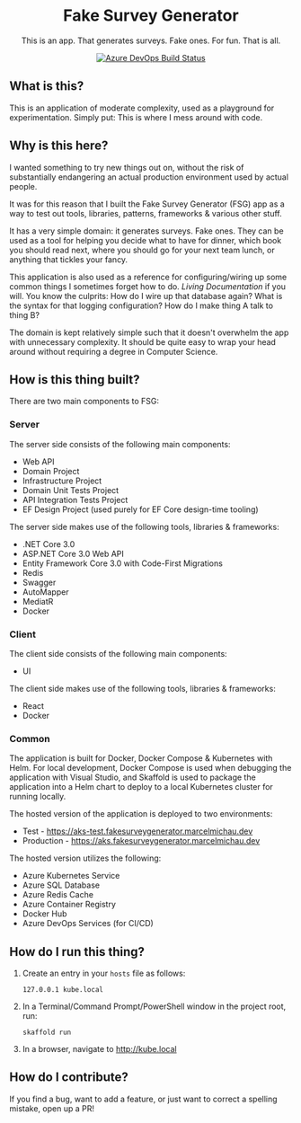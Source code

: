 <h1 align="center">
  Fake Survey Generator
</h1>

<p align="center">
This is an app. That generates surveys. Fake ones. For fun. That is all.
</p>

<p align="center">
<a href="https://dev.azure.com/marcelmichau-investec/fake-survey-generator/_apis/build/status/MarcelMichau.fake-survey-generator?branchName=master">
    <img src="https://dev.azure.com/marcelmichau-investec/fake-survey-generator/_apis/build/status/MarcelMichau.fake-survey-generator?branchName=master" alt="Azure DevOps Build Status" />
  </a>
</p>

## What is this?

This is an application of moderate complexity, used as a playground for experimentation. Simply put: This is where I mess around with code.

## Why is this here?

I wanted something to try new things out on, without the risk of substantially endangering an actual production environment used by actual people.

It was for this reason that I built the Fake Survey Generator (FSG) app as a way to test out tools, libraries, patterns, frameworks & various other stuff.

It has a very simple domain: it generates surveys. Fake ones. They can be used as a tool for helping you decide what to have for dinner, which book you should read next, where you should go for your next team lunch, or anything that tickles your fancy.

This application is also used as a reference for configuring/wiring up some common things I sometimes forget how to do. _Living Documentation_ if you will. You know the culprits: How do I wire up that database again? What is the syntax for that logging configuration? How do I make thing A talk to thing B?

The domain is kept relatively simple such that it doesn't overwhelm the app with unnecessary complexity. It should be quite easy to wrap your head around without requiring a degree in Computer Science.

## How is this thing built?

There are two main components to FSG:

### Server

The server side consists of the following main components:

- Web API
- Domain Project
- Infrastructure Project
- Domain Unit Tests Project
- API Integration Tests Project
- EF Design Project (used purely for EF Core design-time tooling)

The server side makes use of the following tools, libraries & frameworks:

- .NET Core 3.0
- ASP.NET Core 3.0 Web API
- Entity Framework Core 3.0 with Code-First Migrations
- Redis
- Swagger
- AutoMapper
- MediatR
- Docker

### Client

The client side consists of the following main components:

- UI

The client side makes use of the following tools, libraries & frameworks:

- React
- Docker

### Common

The application is built for Docker, Docker Compose & Kubernetes with Helm. For local development, Docker Compose is used when debugging the application with Visual Studio, and Skaffold is used to package the application into a Helm chart to deploy to a local Kubernetes cluster for running locally.

The hosted version of the application is deployed to two environments:

- Test - https://aks-test.fakesurveygenerator.marcelmichau.dev
- Production - https://aks.fakesurveygenerator.marcelmichau.dev

The hosted version utilizes the following:

- Azure Kubernetes Service
- Azure SQL Database
- Azure Redis Cache
- Azure Container Registry
- Docker Hub
- Azure DevOps Services (for CI/CD)

## How do I run this thing?

1. Create an entry in your `hosts` file as follows:

   `127.0.0.1 kube.local`

2. In a Terminal/Command Prompt/PowerShell window in the project root, run:

   `skaffold run`

3. In a browser, navigate to http://kube.local

## How do I contribute?

If you find a bug, want to add a feature, or just want to correct a spelling mistake, open up a PR!
